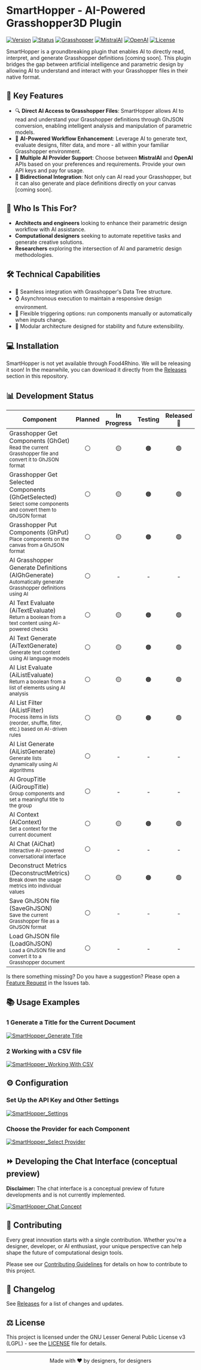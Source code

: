 # SmartHopper - AI-Powered Grasshopper3D Plugin

[![Version](https://img.shields.io/badge/version-0%2E1%2E2--alpha-orange)](https://github.com/architects-toolkit/SmartHopper/releases)
[![Status](https://img.shields.io/badge/status-Alpha-orange)](https://github.com/architects-toolkit/SmartHopper/releases)
[![Grasshopper](https://img.shields.io/badge/plugin_for-Grasshopper3D-darkgreen?logo=rhinoceros)](https://www.rhino3d.com/)
[![MistralAI](https://img.shields.io/badge/AI--powered-MistralAI-orange)](https://mistral.ai/)
[![OpenAI](https://img.shields.io/badge/AI--powered-OpenAI-blue?logo=openai)](https://openai.com/)
[![License](https://img.shields.io/badge/license-LGPLv3-white)](LICENSE)

SmartHopper is a groundbreaking plugin that enables AI to directly read, interpret, and generate Grasshopper definitions [coming soon]. This plugin bridges the gap between artificial intelligence and parametric design by allowing AI to understand and interact with your Grasshopper files in their native format.

## 🎯 Key Features

- 🔍 **Direct AI Access to Grasshopper Files**: SmartHopper allows AI to read and understand your Grasshopper definitions through GhJSON conversion, enabling intelligent analysis and manipulation of parametric models.
- 🧠 **AI-Powered Workflow Enhancement**: Leverage AI to generate text, evaluate designs, filter data, and more - all within your familiar Grasshopper environment.
- 🤖 **Multiple AI Provider Support**: Choose between **MistralAI** and **OpenAI** APIs based on your preferences and requirements. Provide your own API keys and pay for usage.
- 🔄 **Bidirectional Integration**: Not only can AI read your Grasshopper, but it can also generate and place definitions directly on your canvas [coming soon].

## 👥 Who Is This For?
- **Architects and engineers** looking to enhance their parametric design workflow with AI assistance.
- **Computational designers** seeking to automate repetitive tasks and generate creative solutions.
- **Researchers** exploring the intersection of AI and parametric design methodologies.

## 🛠️ Technical Capabilities
- 🌱 Seamless integration with Grasshopper's Data Tree structure.
- ⌚ Asynchronous execution to maintain a responsive design environment.
- 🔄 Flexible triggering options: run components manually or automatically when inputs change.
- 🧱 Modular architecture designed for stability and future extensibility.

## 💻 Installation

SmartHopper is not yet available through Food4Rhino. We will be releasing it soon! In the meanwhile, you can download it directly from the [Releases](https://github.com/architects-toolkit/SmartHopper/releases) section in this repository.

## 📊 Development Status

| Component | Planned | In Progress | Testing | Released 🎉 |
|-----------|:-------:|:-----------:|:-------:|:------------------------:|
| Grasshopper Get Components (GhGet)<br><sub>Read the current Grasshopper file and convert it to GhJSON format</sub> | ⚪ | 🟡 | 🟠 | 🟢 |
| Grasshopper Get Selected Components (GhGetSelected)<br><sub>Select some components and convert them to GhJSON format</sub> | ⚪ | 🟡 | 🟠 | 🟢 |
| Grasshopper Put Components (GhPut)<br><sub>Place components on the canvas from a GhJSON format</sub> | ⚪ | 🟡 | 🟠 | 🟢 |
| AI Grasshopper Generate Definitions (AIGhGenerate)<br><sub>Automatically generate Grasshopper definitions using AI</sub> | ⚪ | - | - | - |
| AI Text Evaluate (AiTextEvaluate)<br><sub>Return a boolean from a text content using AI-powered checks</sub> | ⚪ | 🟡 | 🟠 | 🟢 |
| AI Text Generate (AiTextGenerate)<br><sub>Generate text content using AI language models</sub> | ⚪ | 🟡 | 🟠 | 🟢 |
| AI List Evaluate (AiListEvaluate)<br><sub>Return a boolean from a list of elements using AI analysis</sub> | ⚪ | 🟡 | 🟠 | 🟢 |
| AI List Filter (AiListFilter)<br><sub>Process items in lists (reorder, shuffle, filter, etc.) based on AI-driven rules</sub> | ⚪ | 🟡 | 🟠 | 🟢 |
| AI List Generate (AiListGenerate)<br><sub>Generate lists dynamically using AI algorithms</sub> | ⚪ | - | - | - |
| AI GroupTitle (AiGroupTitle)<br><sub>Group components and set a meaningful title to the group</sub> | ⚪ | - | - | - |
| AI Context (AiContext)<br><sub>Set a context for the current document</sub> | ⚪ | 🟡 | 🟠 | 🟢 |
| AI Chat (AiChat)<br><sub>Interactive AI-powered conversational interface</sub> | ⚪ | - | - | - |
| Deconstruct Metrics (DeconstructMetrics)<br><sub>Break down the usage metrics into individual values</sub> | ⚪ | 🟡 | 🟠 | 🟢 |
| Save GhJSON file (SaveGhJSON)<br><sub>Save the current Grasshopper file as a GhJSON format</sub> | ⚪ | - | - | - |
| Load GhJSON file (LoadGhJSON)<br><sub>Load a GhJSON file and convert it to a Grasshopper document</sub> | ⚪ | - | - | - |

Is there something missing? Do you have a suggestion? Please open a [Feature Request](https://github.com/architects-toolkit/SmartHopper/issues/new/choose) in the Issues tab.

## 📚 Usage Examples

### 1 Generate a Title for the Current Document

[![SmartHopper_Generate Title](https://i.vimeocdn.com/filter/overlay?src0=https%3A%2F%2Fi.vimeocdn.com%2Fvideo%2F1966651352-6cfca3b39c99d01e9bbdb1590ac7f1325d35b8dfa16e0b5ced2aad704eef2bbe-d_295x166&src1=http%3A%2F%2Ff.vimeocdn.com%2Fp%2Fimages%2Fcrawler_play.png)](https://vimeo.com/1043447175)

### 2 Working with a CSV file

[![SmartHopper_Working With CSV](https://i.vimeocdn.com/filter/overlay?src0=https%3A%2F%2Fi.vimeocdn.com%2Fvideo%2F1966651410-3ca705fd2e8fe276e9ee965339714c2de11f579ecf73d39fa92299b7b9015707-d_295x166&src1=http%3A%2F%2Ff.vimeocdn.com%2Fp%2Fimages%2Fcrawler_play.png)](https://vimeo.com/1043447217)

## ⚙️ Configuration

### Set Up the API Key and Other Settings

[![SmartHopper_Settings](https://i.vimeocdn.com/filter/overlay?src0=https%3A%2F%2Fi.vimeocdn.com%2Fvideo%2F1966651378-ee922c5452393594d6ec931f112e24c82cceadb6c5dab80ced5e362a13ef0d45-d_200x150&src1=http%3A%2F%2Ff.vimeocdn.com%2Fp%2Fimages%2Fcrawler_play.png)](https://vimeo.com/1043447205)

### Choose the Provider for each Component

[![SmartHopper_Select Provider](https://i.vimeocdn.com/filter/overlay?src0=https%3A%2F%2Fi.vimeocdn.com%2Fvideo%2F1966651347-eb497ba95d6fc8008fdb3db9b6288dbdaa4b7b4ab7a3f5f99ccd55495545a00f-d_200x150&src1=http%3A%2F%2Ff.vimeocdn.com%2Fp%2Fimages%2Fcrawler_play.png)](https://vimeo.com/1043447190)

## ⏩ Developing the Chat Interface (conceptual preview)

**Disclaimer:** The chat interface is a conceptual preview of future developments and is not currently implemented.

[![SmartHopper_Chat Concept](https://i.vimeocdn.com/filter/overlay?src0=https%3A%2F%2Fi.vimeocdn.com%2Fvideo%2F1966657705-a1e9c281ab11e341df94bd14ee797d816afe34413b5af057841d6eb6191595fd-d_295x166&src1=http%3A%2F%2Ff.vimeocdn.com%2Fp%2Fimages%2Fcrawler_play.png)](https://vimeo.com/1043452514)

## 🤝 Contributing

Every great innovation starts with a single contribution. Whether you're a designer, developer, or AI enthusiast, your unique perspective can help shape the future of computational design tools.

Please see our [Contributing Guidelines](CONTRIBUTING.md) for details on how to contribute to this project.

## 📝 Changelog

See [Releases](https://github.com/architects-toolkit/SmartHopper/releases) for a list of changes and updates.

## ⚖️ License

This project is licensed under the GNU Lesser General Public License v3 (LGPL) - see the [LICENSE](LICENSE) file for details.

---

<div align="center">
Made with ❤️ by designers, for designers
</div>
